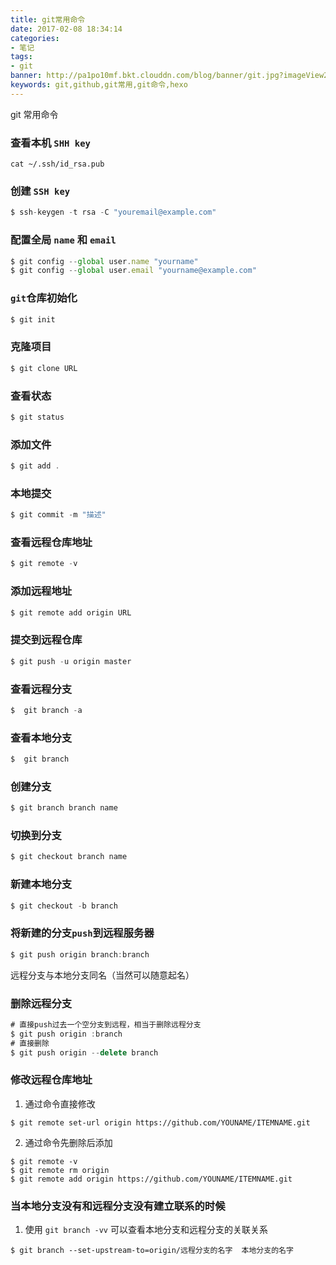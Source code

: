 ```yaml
---
title: git常用命令
date: 2017-02-08 18:34:14
categories:
- 笔记
tags: 
- git
banner: http://pa1po10mf.bkt.clouddn.com/blog/banner/git.jpg?imageView2/1/w/690/h/295/q/75
keywords: git,github,git常用,git命令,hexo
---
```

git 常用命令
<!-- more -->
### 查看本机 `SHH key`
```
cat ~/.ssh/id_rsa.pub 
```
### 创建 `SSH key`
```js
$ ssh-keygen -t rsa -C "youremail@example.com"
```
### 配置全局 `name` 和 `email`
```js
$ git config --global user.name "yourname" 
$ git config --global user.email "yourname@example.com" 
```
### `git`仓库初始化
```js
$ git init
```
### 克隆项目
```js
$ git clone URL
```
### 查看状态
```js
$ git status
```
### 添加文件
```js
$ git add .
```
### 本地提交
```js
$ git commit -m "描述"
```
### 查看远程仓库地址
```js
$ git remote -v
```
### 添加远程地址
```js
$ git remote add origin URL
```
### 提交到远程仓库
```js
$ git push -u origin master
```
### 查看远程分支
```js
$  git branch -a 
```
### 查看本地分支
```js
$  git branch 
```
### 创建分支
```js
$ git branch branch name
```
### 切换到分支
```js
$ git checkout branch name
```
### 新建本地分支
```js
$ git checkout -b branch
```
### 将新建的分支`push`到远程服务器
```js
$ git push origin branch:branch
```
远程分支与本地分支同名（当然可以随意起名）
### 删除远程分支
```js
# 直接push过去一个空分支到远程，相当于删除远程分支
$ git push origin :branch
# 直接删除
$ git push origin --delete branch
```
### 修改远程仓库地址
1. 通过命令直接修改
```
$ git remote set-url origin https://github.com/YOUNAME/ITEMNAME.git
```
2. 通过命令先删除后添加
```git
$ git remote -v
$ git remote rm origin 
$ git remote add origin https://github.com/YOUNAME/ITEMNAME.git
```
### 当本地分支没有和远程分支没有建立联系的时候
1. 使用 `git branch -vv` 可以查看本地分支和远程分支的关联关系

```git
$ git branch --set-upstream-to=origin/远程分支的名字  本地分支的名字
```